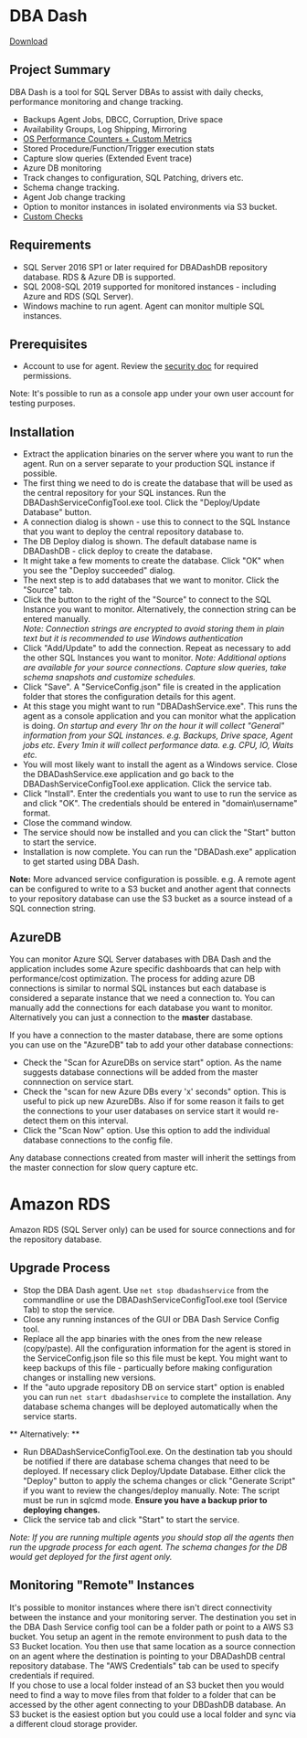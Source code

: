 # DBA Dash

[Download](https://github.com/DavidWiseman/DBADash/releases)

## Project Summary
DBA Dash is a tool for SQL Server DBAs to assist with daily checks, performance monitoring and change tracking.

 - Backups Agent Jobs, DBCC, Corruption, Drive space
 - Availability Groups, Log Shipping, Mirroring
 - [OS Performance Counters + Custom Metrics](Docs/OSPerformanceCounters.md)
 - Stored Procedure/Function/Trigger execution stats
 - Capture slow queries (Extended Event trace)
 - Azure DB monitoring
 - Track changes to configuration, SQL Patching, drivers etc.
 - Schema change tracking. 
 - Agent Job change tracking
 - Option to monitor instances in isolated environments via S3 bucket.
 - [Custom Checks](Docs/CustomChecks.md)

## Requirements
 
 - SQL Server 2016 SP1 or later required for DBADashDB repository database.  RDS & Azure DB is supported.  
 - SQL 2008-SQL 2019 supported for monitored instances - including Azure and RDS (SQL Server).  
 - Windows machine to run agent.  Agent can monitor multiple SQL instances.
 
## Prerequisites 

 - Account to use for agent.  Review the [security doc](Docs/Security.md) for required permissions. 

Note: It's possible to run as a console app under your own user account for testing purposes.

## Installation
 - Extract the application binaries on the server where you want to run the agent. Run on a server separate to your production SQL instance if possible.
 - The first thing we need to do is create the database that will be used as the central repository for your SQL instances.  Run the DBADashServiceConfigTool.exe tool.  Click the "Deploy/Update Database" button.  
 - A connection dialog is shown - use this to connect to the SQL Instance that you want to deploy the central repository database to.
 - The DB Deploy dialog is shown. The default database name is DBADashDB - click deploy to create the database.
 - It might take a few moments to create the database.  Click "OK" when you see the "Deploy succeeded" dialog.
 - The next step is to add databases that we want to monitor.  Click the "Source" tab.
 - Click the button to the right of the "Source" to connect to the SQL Instance you want to monitor.  Alternatively, the connection string can be entered manually.  
	 *Note: Connection strings are encrypted to avoid storing them in plain text but it is recommended to use Windows authentication*
 - Click "Add/Update" to add the connection.  Repeat as necessary to add the other SQL Instances you want to monitor.
 *Note: Additional options are available for your source connections.  Capture slow queries, take schema snapshots and customize schedules.*
 - Click "Save".  A "ServiceConfig.json" file is created in the application folder that stores the configuration details for this agent.
 - At this stage you might want to run "DBADashService.exe".  This runs the agent as a console application and you can monitor what the application is doing. 
  *On startup and every 1hr on the hour it will collect "General" information from your SQL instances.  e.g. Backups, Drive space, Agent jobs etc.*
  *Every 1min it will collect performance data.  e.g. CPU, IO, Waits etc.*
 - You will most likely want to install the agent as a Windows service.  Close the DBADashService.exe application and go back to the DBADashServiceConfigTool.exe application.  Click the service tab.
 - Click "Install".  Enter the credentials you want to use to run the service as and click "OK".  The credentials should be entered in "domain\username" format.
 - Close the command window.
 - The service should now be installed and you can click the "Start" button to start the service.
 - Installation is now complete.  You can run the "DBADash.exe" application to get started using DBA Dash.  

**Note:**
More advanced service configuration is possible.  e.g. A remote agent can be configured to write to a S3 bucket and another agent that connects to your repository database can use the S3 bucket as a source instead of a SQL connection string.  

## AzureDB
You can monitor Azure SQL Server databases with DBA Dash and the application includes some Azure specific dashboards that can help with performance/cost optimization. The process for adding azure DB connections is similar to normal SQL instances but each database is considered a separate instance that we need a connection to.  You can manually add the connections for each database you want to monitor.  Alternatively you can just a connection to the **master** dastabase.

If you have a connection to the master database, there are some options you can use on the "AzureDB" tab to add your other database connections:
- Check the "Scan for AzureDBs on service start" option.  As the name suggests database connections will be added from the master connnection on service start.  
- Check the "scan for new Azure DBs every 'x' seconds" option.  This is useful to pick up new AzureDBs.  Also if for some reason it fails to get the connections to your user databases on service start it would re-detect them on this interval.
- Click the "Scan Now" option.  Use this option to add the individual database connections to the config file.

Any database connections created from master will inherit the settings from the master connection for slow query capture etc.

# Amazon RDS 
Amazon RDS (SQL Server only) can be used for source connections and for the repository database.  

## Upgrade Process

 - Stop the DBA Dash agent.  Use `net stop dbadashservice` from the commandline or use the DBADashServiceConfigTool.exe tool (Service Tab) to stop the service.
 - Close any running instances of the GUI or DBA Dash Service Config tool.
 - Replace all the app binaries with the ones from the new release (copy/paste).  All the configuration information for the agent is stored in the ServiceConfig.json file so this file must be kept. You might want to keep backups of this file - particually before making configuration changes or installing new versions.
 - If the "auto upgrade repository DB on service start" option is enabled you can run `net start dbadashservice` to complete the installation.  Any database schema changes will be deployed automatically when the service starts. 

** Alternatively:  **

 - Run DBADashServiceConfigTool.exe.  On the destination tab you should be notified if there are database schema changes that need to be deployed.  If necessary click Deploy/Update Database. Either click the "Deploy" button to apply the schema changes or click "Generate Script" if you want to review the changes/deploy manually. Note: The script must be run in sqlcmd mode.
 **Ensure you have a backup prior to deploying changes.**
 - Click the service tab and click "Start" to start the service.

*Note: If you are running multiple agents you should stop all the agents then run the upgrade process for each agent.  The schema changes for the DB would get deployed for the first agent only.*  

## Monitoring "Remote"  Instances
It's possible to monitor instances where there isn't direct connectivity between the instance and your monitoring server. The destination you set in the DBA Dash Service config tool can be a folder path or point to a AWS S3 bucket.  You setup an agent in the remote environment to push data to the S3 Bucket location.  You then use that same location as a source connection on an agent where the destination is pointing to your DBADashDB central repository database.  The "AWS Credentials" tab can be used to specify credentials if required.  
If you chose to use a local folder instead of an S3 bucket then you would need to find a way to move files from that folder to a folder that can be accessed by the other agent connecting to your DBDashDB database.  An S3 bucket is the easiest option but you could use a local folder and sync via a different cloud storage provider.

